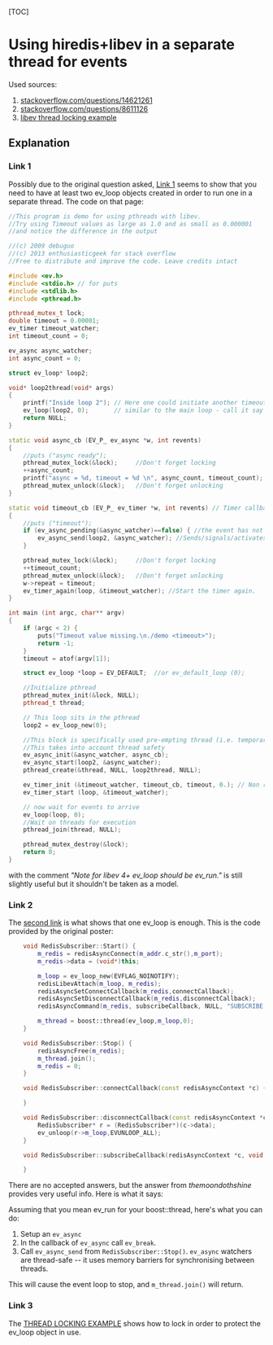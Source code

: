 [TOC]

# Using hiredis+libev in a separate thread for events

Used sources:

1. [stackoverflow.com/questions/14621261][link_so_1]
2. [stackoverflow.com/questions/8611126][link_so_2]
3. [libev thread locking example][link_ev_doc]


## Explanation

### Link 1

Possibly due to the original question asked, [Link 1][link_so_1] seems to show that you need to have at least two ev_loop objects created in order to run one in a separate thread. The code on that page:

```cpp
//This program is demo for using pthreads with libev.
//Try using Timeout values as large as 1.0 and as small as 0.000001
//and notice the difference in the output

//(c) 2009 debuguo
//(c) 2013 enthusiasticgeek for stack overflow
//Free to distribute and improve the code. Leave credits intact

#include <ev.h>
#include <stdio.h> // for puts
#include <stdlib.h>
#include <pthread.h>

pthread_mutex_t lock;
double timeout = 0.00001;
ev_timer timeout_watcher;
int timeout_count = 0;

ev_async async_watcher;
int async_count = 0;

struct ev_loop* loop2;

void* loop2thread(void* args)
{
    printf("Inside loop 2"); // Here one could initiate another timeout watcher
    ev_loop(loop2, 0);       // similar to the main loop - call it say timeout_cb1
    return NULL;
}

static void async_cb (EV_P_ ev_async *w, int revents)
{
    //puts ("async ready");
    pthread_mutex_lock(&lock);     //Don't forget locking
    ++async_count;
    printf("async = %d, timeout = %d \n", async_count, timeout_count);
    pthread_mutex_unlock(&lock);   //Don't forget unlocking
}

static void timeout_cb (EV_P_ ev_timer *w, int revents) // Timer callback function
{
    //puts ("timeout");
    if (ev_async_pending(&async_watcher)==false) { //the event has not yet been processed (or even noted) by the event loop? (i.e. Is it serviced? If yes then proceed to)
        ev_async_send(loop2, &async_watcher); //Sends/signals/activates the given ev_async watcher, that is, feeds an EV_ASYNC event on the watcher into the event loop.
    }

    pthread_mutex_lock(&lock);     //Don't forget locking
    ++timeout_count;
    pthread_mutex_unlock(&lock);   //Don't forget unlocking
    w->repeat = timeout;
    ev_timer_again(loop, &timeout_watcher); //Start the timer again.
}

int main (int argc, char** argv)
{
    if (argc < 2) {
        puts("Timeout value missing.\n./demo <timeout>");
        return -1;
    }
    timeout = atof(argv[1]);

    struct ev_loop *loop = EV_DEFAULT;  //or ev_default_loop (0);

    //Initialize pthread
    pthread_mutex_init(&lock, NULL);
    pthread_t thread;

    // This loop sits in the pthread
    loop2 = ev_loop_new(0);

    //This block is specifically used pre-empting thread (i.e. temporary interruption and suspension of a task, without asking for its cooperation, with the intention to resume that task later.)
    //This takes into account thread safety
    ev_async_init(&async_watcher, async_cb);
    ev_async_start(loop2, &async_watcher);
    pthread_create(&thread, NULL, loop2thread, NULL);

    ev_timer_init (&timeout_watcher, timeout_cb, timeout, 0.); // Non repeating timer. The timer starts repeating in the timeout callback function
    ev_timer_start (loop, &timeout_watcher);

    // now wait for events to arrive
    ev_loop(loop, 0);
    //Wait on threads for execution
    pthread_join(thread, NULL);

    pthread_mutex_destroy(&lock);
    return 0;
}
```

with the comment *"Note for libev 4+ ev_loop should be ev_run."* is still slightly useful but it shouldn't be taken as a model.


### Link 2

The [second link][link_so_2] is what shows that one ev_loop is enough. This is the code provided by the original poster:

```cpp
    void RedisSubscriber::Start() {
        m_redis = redisAsyncConnect(m_addr.c_str(),m_port);
        m_redis->data = (void*)this;

        m_loop = ev_loop_new(EVFLAG_NOINOTIFY);
        redisLibevAttach(m_loop, m_redis);
        redisAsyncSetConnectCallback(m_redis,connectCallback);
        redisAsyncSetDisconnectCallback(m_redis,disconnectCallback);
        redisAsyncCommand(m_redis, subscribeCallback, NULL, "SUBSCRIBE %s", m_channel.c_str());

        m_thread = boost::thread(ev_loop,m_loop,0);
    }

    void RedisSubscriber::Stop() {
        redisAsyncFree(m_redis);
        m_thread.join();
        m_redis = 0;
    }

    void RedisSubscriber::connectCallback(const redisAsyncContext *c) {

    }

    void RedisSubscriber::disconnectCallback(const redisAsyncContext *c, int status) {
        RedisSubscriber* r = (RedisSubscriber*)(c->data);
        ev_unloop(r->m_loop,EVUNLOOP_ALL);
    }

    void RedisSubscriber::subscribeCallback(redisAsyncContext *c, void *r, void *privdata) {

    }
```

There are no accepted answers, but the answer from *themoondothshine* provides very useful info. Here is what it says:

Assuming that you mean ev_run for your boost::thread, here's what you can do:

1. Setup an `ev_async`
2. In the callback of `ev_async` call `ev_break`.
3. Call `ev_async_send` from `RedisSubscriber::Stop()`. `ev_async` watchers are thread-safe -- it uses memory barriers for synchronising between threads.

This will cause the event loop to stop, and `m_thread.join()` will return.


### Link 3

The [THREAD LOCKING EXAMPLE][link_ev_doc] shows how to lock in order to protect the ev_loop object in use.

[link_so_1]: http://stackoverflow.com/questions/14621261/using-libev-with-multiple-threads#14779930
[link_so_2]: http://stackoverflow.com/questions/8611126/hiredis-libev-and-boostthreads
[link_ev_doc]: http://pod.tst.eu/http://cvs.schmorp.de/libev/ev.pod#THREAD_LOCKING_EXAMPLE
